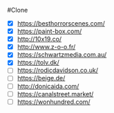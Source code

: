 #Clone
 - [x] https://besthorrorscenes.com/
 - [x] https://paint-box.com/
 - [x] http://10x19.co/
 - [x] http://www.z-o-o.fr/
 - [x] https://schwartzmedia.com.au/
 - [x] https://tolv.dk/
 - [ ] https://rodicdavidson.co.uk/
 - [ ] https://beige.de/
 - [ ] http://donicaida.com/
 - [ ] https://canalstreet.market/
 - [ ] https://wonhundred.com/